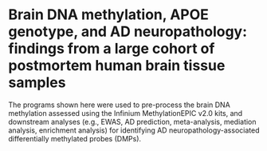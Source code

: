 # Brain DNA methylation, APOE genotype, and AD neuropathology: findings from a large cohort of postmortem human brain tissue samples

The programs shown here were used to pre-process the brain DNA methylation assessed using the Infinium MethylationEPIC v2.0 kits, and downstream analyses (e.g., EWAS, AD prediction, meta-analysis, mediation analysis, enrichment analysis) for identifying AD neuropathology-associated differentially methylated probes (DMPs).
